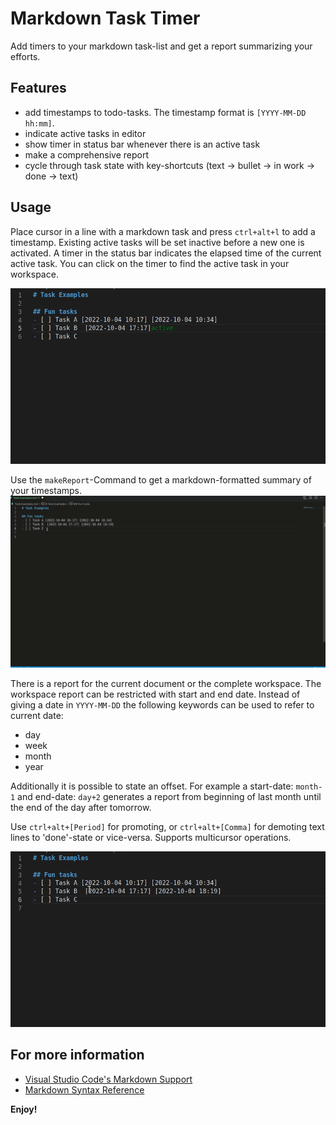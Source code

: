 # Markdown Task Timer 

Add timers to your markdown task-list and get a report summarizing your efforts. 

## Features

- add timestamps to todo-tasks. The timestamp format is `[YYYY-MM-DD hh:mm]`.
- indicate active tasks in editor
- show timer in status bar whenever there is an active task
- make a comprehensive report
- cycle through task state with key-shortcuts (text -> bullet -> in work -> done -> text)  

## Usage

Place cursor in a line with a markdown task and press `ctrl+alt+l` to add a timestamp. Existing active tasks will be set inactive before a new one is activated. A timer in the status bar indicates the elapsed time of the current active task. You can click on the timer to find the active task in your workspace.

![add timer](images/log.gif)

Use the `makeReport`-Command to get a markdown-formatted summary of your timestamps. 
![make report](images/make-Report.gif)

There is a report for the current document or the complete workspace. The workspace report can be restricted with start and end date. Instead of giving a date in `YYYY-MM-DD` the following keywords can be used to refer to current date:

 - day
 - week
 - month
 - year

Additionally it is possible to state an offset. For example a start-date: `month-1` and end-date: `day+2` generates a report from beginning of last month until the end of the day after tomorrow.



Use `ctrl+alt+[Period]` for promoting, or `ctrl+alt+[Comma]` for demoting text lines to 'done'-state or vice-versa. Supports multicursor operations.

![cycle status](images/cycle.gif)

## For more information

* [Visual Studio Code's Markdown Support](http://code.visualstudio.com/docs/languages/markdown)
* [Markdown Syntax Reference](https://help.github.com/articles/markdown-basics/)

**Enjoy!**
